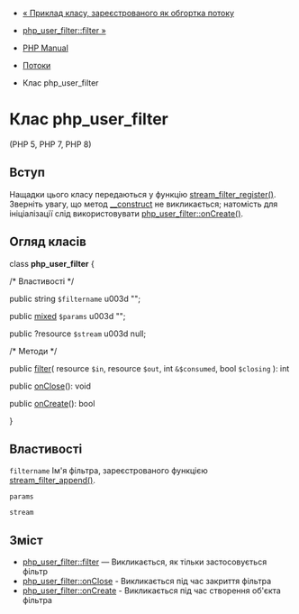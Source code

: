 - [« Приклад класу, зареєстрованого як обгортка потоку](stream.streamwrapper.example-1.md)
- [php_user_filter::filter »](php-user-filter.filter.md)

- [PHP Manual](index.md)
- [Потоки](book.stream.md)
- Клас php_user_filter

# Клас php_user_filter

(PHP 5, PHP 7, PHP 8)

## Вступ

Нащадки цього класу передаються у функцію
[stream_filter_register()](function.stream-filter-register.md).
Зверніть увагу, що метод
[\_\_construct](language.oop5.decon.md#object.construct) не
викликається; натомість для ініціалізації слід використовувати
[php_user_filter::onCreate()](php-user-filter.oncreate.md).

## Огляд класів

class **php_user_filter** {

/\* Властивості \*/

public string `$filtername` u003d "";

public
[mixed](language.types.declarations.md#language.types.declarations.mixed)
`$params` u003d "";

public ?resource `$stream` u003d null;

/\* Методи \*/

public [filter](php-user-filter.filter.md)(
resource `$in`,
resource `$out`,
int `&$consumed`,
bool `$closing`
): int

public [onClose](php-user-filter.onclose.md)(): void

public [onCreate](php-user-filter.oncreate.md)(): bool

}

## Властивості

`filtername`
Ім'я фільтра, зареєстрованого функцією
[stream_filter_append()](function.stream-filter-append.md).

`params`

`stream`

## Зміст

- [php_user_filter::filter](php-user-filter.filter.md) — Викликається,
як тільки застосовується фільтр
- [php_user_filter::onClose](php-user-filter.onclose.md) -
Викликається під час закриття фільтра
- [php_user_filter::onCreate](php-user-filter.oncreate.md) -
Викликається під час створення об'єкта фільтра
